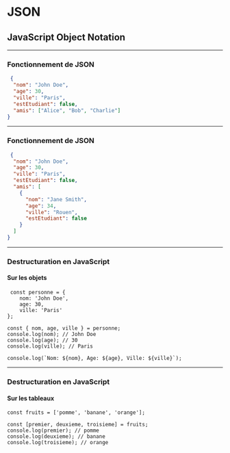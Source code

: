 # JSON
## JavaScript Object Notation

---
### Fonctionnement de JSON
```JSON
 {
  "nom": "John Doe",
  "age": 30,
  "ville": "Paris",
  "estEtudiant": false,
  "amis": ["Alice", "Bob", "Charlie"]
}
```

---
### Fonctionnement de JSON
```JSON
 {
  "nom": "John Doe",
  "age": 30,
  "ville": "Paris",
  "estEtudiant": false,
  "amis": [
    {
      "nom": "Jane Smith",
      "age": 34,
      "ville": "Rouen",
      "estEtudiant": false
    }
  ]
}
```

---

### Destructuration en JavaScript
#### Sur les objets
```JS
 const personne = {
    nom: 'John Doe',
    age: 30,
    ville: 'Paris'
};

const { nom, age, ville } = personne;
console.log(nom); // John Doe
console.log(age); // 30
console.log(ville); // Paris

console.log(`Nom: ${nom}, Age: ${age}, Ville: ${ville}`);
```

---
### Destructuration en JavaScript
#### Sur les tableaux
```JS
const fruits = ['pomme', 'banane', 'orange'];

const [premier, deuxieme, troisieme] = fruits;
console.log(premier); // pomme
console.log(deuxieme); // banane
console.log(troisieme); // orange
```
